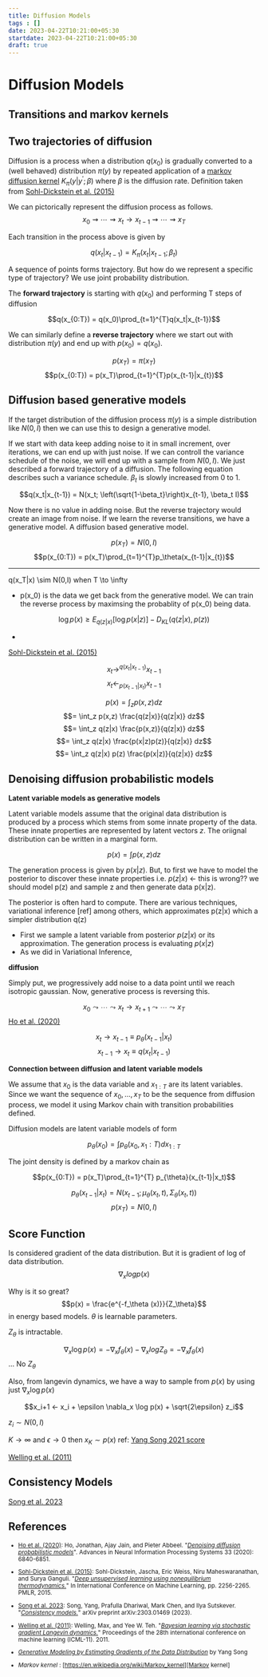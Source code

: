 ```yaml
---
title: Diffusion Models
tags : []
date: 2023-04-22T10:21:00+05:30
startdate: 2023-04-22T10:21:00+05:30
draft: true
---
```





# Diffusion Models

## Transitions and markov kernels



## Two trajectories of diffusion

Diffusion is a process when a distribution $q(x_0)$ is gradually converted to a (well behaved) distribution $\pi(y)$ by repeated application of a [markov diffusion kernel][Markov kernel] $K_\pi(y|y^\prime;\beta)$ where $\beta$ is the diffusion rate. Definition taken from [Sohl-Dickstein et al. (2015)]

We can pictorically represent the diffusion process as follows.
$$x_0 \rightsquigarrow \cdots \rightsquigarrow x_t \to x_{t-1} \rightsquigarrow \cdots \rightsquigarrow x_T$$

Each transition in the process above is given by 

$$q(x_t|x_{t-1}) = K_\pi(x_t|x_{t-1};\beta_t)$$

<comment>A sequence of points forms trajectory. But how do we represent a specific type of trajectory? We use joint probability distribution. </comment>

The **forward trajectory** is starting with $q(x_0)$ and performing T steps of diffusion

$$q(x_{0:T}) = q(x_0)\prod_{t=1}^{T}q(x_t|x_{t-1})$$


We can similarly define a **reverse trajectory** where we start out with distribution $\pi(y)$ and end up with $p(x_0)=q(x_0)$.

$$p(x_T) = \pi(x_T)$$
$$p(x_{0:T}) = p(x_T)\prod_{t=1}^{T}p(x_{t-1}|x_{t})$$

## Diffusion based generative models
If the target distribution of the diffusion process $\pi(y)$ is a simple distribution like $N(0,I)$ then we can use this to design a generative model. 

If we start with data keep adding noise to it in small increment, over iterations, we can end up with just noise. If we can controll the variance schedule of the noise, we will end up with a sample from $N(0,I)$. We just described a forward trajectory of a diffusion. The following equation describes such a variance schedule. $\beta_t$ is slowly increased from 0 to 1.

$$q(x_t|x_{t-1}) = N(x_t; \left(\sqrt{1-\beta_t}\right)x_{t-1}, \beta_t I)$$

Now there is no value in adding noise. But the reverse trajectory would create an image from noise. If we learn the reverse transitions, we have a generative model. A diffusion based generative model.

$$p(x_T) = N(0,I)$$
$$p(x_{0:T}) = p(x_T)\prod_{t=1}^{T}p_\theta(x_{t-1}|x_{t})$$

---
q(x_T|x) \sim N(0,I) when T \to \infty

* p(x_0) is the data we get back from the generative model. We can train the reverse process by maximsing the probablity of p(x_0) being data. 

$$\log p(x) \geq E_ {q(z|x)}[\log p(x|z)] - D_ {KL}(q(z|x), p(z))$$


-
[Sohl-Dickstein et al. (2015)]

$$x_t \mathop{\longrightarrow}^{q(x_t|x_{t-1})} x_{t-1}$$
$$x_t \mathop{\longleftarrow}_ {p(x_{t-1}|x_t)} x_{t-1}$$



$$p(x) = \int_z p(x,z) dz$$
$$= \int_z p(x,z) \frac{q(z|x)}{q(z|x)} dz$$
$$= \int_z q(z|x) \frac{p(x,z)}{q(z|x)} dz$$
$$= \int_z q(z|x) \frac{p(x|z)p(z)}{q(z|x)} dz$$
$$= \int_z q(z|x) p(z) \frac{p(x|z)}{q(z|x)} dz$$


## Denoising diffusion probabilistic models

**Latent variable models as generative models**

Latent variable models assume that the original data distribution is produced by a process which stems from some innate property of the data. These innate properties are represented by latent vectors $z$. The oriignal distribution can be written in a marginal form. 

$$p(x) = \int p(x,z)dz$$

The generation process is given by $p(x|z)$. But, to first we have to model the posterior to discover these innate properties i.e. $p(z|x)$ <- this is wrong?? we should model p(z) and sample z and then generate data p(x|z). 

The posterior is often hard to compute. There are various techniques, variational inference [ref] among others, which approximates p(z|x) which a simpler distribution q(z)

* First we sample a latent variable from posterior $p(z|x)$ or its approximation. The generation process is evaluating $p(x|z)$
* As we did in Variational Inference, 

**diffusion**

Simply put, we progressively add noise to a data point until we reach isotropic gaussian. Now, generative process is reversing this.

$$x_0 \leadsto \cdots \leadsto x_{t} \to x_{t+1} \leadsto \cdots \leadsto x_T$$
[Ho et al. (2020)]

$$x_{t} \to x_{t-1} \equiv p_\theta(x_{t-1}|x_t)$$
$$x_{t-1} \to x_{t} \equiv q(x_{t}|x_{t-1})$$


**Connection between diffusion and latent variable models**

We assume that $x_0$ is the data variable and $x_{1:T}$ are its latent variables. Since we want the sequence of $x_0, ... ,x_T$ to be the sequence from diffusion process, we model it using Markov chain with transition probabilities defined. 

Diffusion models are latent variable models of form

$$p_\theta(x_0) = \int p_\theta(x_0,x_1:T) dx_{1:T}$$

The joint density is defined by a markov chain as

$$p(x_{0:T}) = p(x_T)\prod_{t=1}^{T} p_{\theta}(x_{t-1}|x_t)$$

$$p_{\theta}(x_{t-1}|x_t) = N(x_{t-1}; \mu_{\theta}(x_t,t),\Sigma_{\theta}(x_t,t))$$
$$p(x_T) = N(0,I)$$



## Score Function

Is considered gradient of the data distribution. But it is gradient of log  of data distribution. 
$$\nabla_x log p(x)$$


Why is it so great?
$$p(x) = \frac{e^{-f_\theta (x)}}{Z_\theta}$$  in energy based models.  $\theta$ is learnable parameters. 

$Z_\theta$ is intractable. 

$$\nabla_x \log p(x) = - \nabla_x f_\theta(x) - \nabla_x log Z_\theta = - \nabla_x f_\theta(x)$$ ...  No $Z_\theta$



Also, from langevin dynamics, we have a way to sample from $p(x)$ by using just $\nabla_x \log p(x)$

$$x_i+1 ← x_i + \epsilon \nabla_x \log p(x) + \sqrt{2\epsilon} z_i$$

$z_i \sim N(0,I)$

$K → \infty$ and $\epsilon \to 0$ then $x_K \sim p(x)$
ref: [Yang Song 2021 score]

[Welling et al. (2011)]

## Consistency Models
[Song et al. 2023]

## References
<small>

- [Ho et al. (2020)]: Ho, Jonathan, Ajay Jain, and Pieter Abbeel. "_[Denoising diffusion probabilistic models][Ho et al. (2020)]_". Advances in Neural Information Processing Systems 33 (2020): 6840-6851.

- [Sohl-Dickstein et al. (2015)]: Sohl-Dickstein, Jascha, Eric Weiss, Niru Maheswaranathan, and Surya Ganguli. "_[Deep unsupervised learning using nonequilibrium thermodynamics.][Sohl-Dickstein et al. (2015)]_" In International Conference on Machine Learning, pp. 2256-2265. PMLR, 2015.

- [Song et al. 2023]: Song, Yang, Prafulla Dhariwal, Mark Chen, and Ilya Sutskever. "_[Consistency models.][Song et al. 2023]_" arXiv preprint arXiv:2303.01469 (2023).

- [Welling et al. (2011)]: Welling, Max, and Yee W. Teh. "_[Bayesian learning via stochastic gradient Langevin dynamics.][Welling et al. (2011)]_" Proceedings of the 28th international conference on machine learning (ICML-11). 2011.

- _[Generative Modeling by Estimating Gradients of the Data Distribution][Yang Song 2021 score]_ by Yang Song

- _Markov kernel_ : [https://en.wikipedia.org/wiki/Markov_kernel][Markov kernel]

[Ho et al. (2020)]:    <https://arxiv.org/pdf/2006.11239.pdf>
    "Ho, Jonathan, Ajay Jain, and Pieter Abbeel. \"Denoising diffusion probabilistic models\". Advances in Neural Information Processing Systems 33 (2020): 6840-6851."
    
[Sohl-Dickstein et al. (2015)]:    <https://arxiv.org/pdf/1503.03585.pdf>
    "Sohl-Dickstein, Jascha, Eric Weiss, Niru Maheswaranathan, and Surya Ganguli. \"Deep unsupervised learning using nonequilibrium thermodynamics.\" In International Conference on Machine Learning, pp. 2256-2265. PMLR, 2015."
    
[Song et al. 2023]:    <https://arxiv.org/abs/2303.01469>
    "Song, Yang, Prafulla Dhariwal, Mark Chen, and Ilya Sutskever. \"Consistency models.\" arXiv preprint arXiv:2303.01469 (2023)."
    
[Welling et al. (2011)]:    <https://www.stats.ox.ac.uk/~teh/research/compstats/WelTeh2011a.pdf>
    "Welling, Max, and Yee W. Teh. \"Bayesian learning via stochastic gradient Langevin dynamics.\" Proceedings of the 28th international conference on machine learning (ICML-11). 2011."
    
[Yang Song 2021 score]:    <https://yang-song.net/blog/2021/score>
    "Generative Modeling by Estimating Gradients of the Data Distribution by Yang Song"
    
[Markov kernel]:    <https://en.wikipedia.org/wiki/Markov_kernel>
        "Markov kernel"
    
</small>
